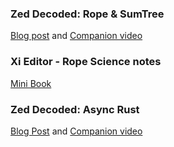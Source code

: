 

### Zed Decoded: Rope & SumTree

[Blog post](https://zed.dev/blog/zed-decoded-rope-sumtree) and [Companion video](https://www.youtube.com/watch?v=uUu9eFNNbjg)

### Xi Editor - Rope Science notes

[Mini Book](https://xi-editor.io/docs/rope_science_00.html)


### Zed Decoded: Async Rust

[Blog Post](https://zed.dev/blog/zed-decoded-async-rust) and [Companion video](https://youtu.be/gkU4NGSe21I)
